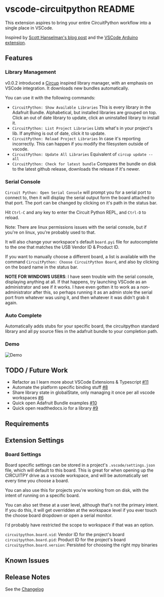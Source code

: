 # vscode-circuitpython README

This extension aspires to bring your entire CircuitPython workflow into a single
place in VSCode.

Inspired by [Scott Hanselman's blog
post](https://www.hanselman.com/blog/UsingVisualStudioCodeToProgramCircuitPythonWithAnAdaFruitNeoTrellisM4.aspx)
and the [VSCode Arduino extension](https://github.com/Microsoft/vscode-arduino).

## Features

### Library Management

v0.0.2 introduced a [Circup](https://github.com/adafruit/circup) inspired
library manager, with an emphasis on VSCode integration. It downloads new
bundles automatically.

You can use it with the following commands:

* `CircuitPython: Show Available Libraries`
  This is every library in the Adafruit Bundle. Alphabetical, but 
  installed libraries are grouped on top. Click an out of date library 
  to update, click an uninstalled library to install it.
* `CircuitPython: List Project Libraries`
  Lists what's in your project's lib. If anything is out of date, click 
  it to update.
* `CircuitPython: Reload Project Libraries` 
  In case it's reporting incorrectly. This can happen if you modify the 
  filesystem outside of vscode.
* `CircuitPython: Update All Libraries`
  Equivalent of `circup update --all`
* `CircuitPython: Check for latest bundle`
  Compares the bundle on disk to the latest github release, downloads the 
  release if it's newer.

### Serial Console

`Circuit Python: Open Serial Console` will prompt you for a serial port to
connect to, then it will display the serial output form the board attached to
that port. The port can be changed by clicking on it's path in the status bar.

Hit `Ctrl-C` and any key to enter the Circuit Python REPL, and `Ctrl-D` to
reload.

Note: There are linux permissions issues with the serial console, but if you're
on linux, you're probably used to that.

It will also change your workspace's default `board.pyi` file for autocomplete
to the one that matches the USB Vendor ID & Product ID.

If you want to manually choose a different board, a list is available with the
command `CircuitPython: Choose CircuitPython Board`, and also by clicking on the
board name in the status bar.

**NOTE FOR WINDOWS USERS**: I have seen trouble with the serial console,
displaying anything at all. If that happens, try launching VSCode as an
administrator and see if it works. I have even gotten it to work as a
non-administrator after this, so perhaps running it as an admin stole the serial
port from whatever was using it, and then whatever it was didn't grab it again.

### Auto Complete

Automatically adds stubs for your specific board, the circuitpython standard
library and all py source files in the adafruit bundle to your completion path.

### Demo

![Demo](images/circuitpy-demo.gif)

## TODO / Future Work

* Refactor as I learn more about VSCode Extensions & Typescript
  [#11](joedevivo/vscode-circuitpython#11)
* Automate the platform specific binding stuff [#8](joedevivo/vscode-circuitpython#8)
* Share library state in globalState, only managing it once per all
  vscode workspaces [#6](joedevivo/vscode-circuitpython#6)
* Quick open Adafruit Bundle examples [#10](joedevivo/vscode-circuitpython#10)
* Quick open readthedocs.io for a library [#9](joedevivo/vscode-circuitpython#9)

## Requirements

## Extension Settings

### Board Settings

Board specific settings can be stored in a project's `.vscode/settings.json`
file, which will default to this board. This is great for when opening up the
CIRCUITPY drive as a vscode workspace, and will be automatically set every time
you choose a board.

You can also use this for projects you're working from on disk, with the intent
of running on a specific board.

You can also set these at a user level, although that's not the primary intent.
If you do this, it will get overridden at the workspace level if you ever touch
the choose board dropdown or open a serial monitor. 

I'd probably have restricted the scope to workspace if that was an option.

`circuitpython.board.vid`: Vendor ID for the project's board
`circuitpython.board.pid`: Product ID for the project's board
`circuitpython.board.version`: Persisted for choosing the right mpy binaries

## Known Issues

## Release Notes

See the [Changelog](CHANGELOG.md)
